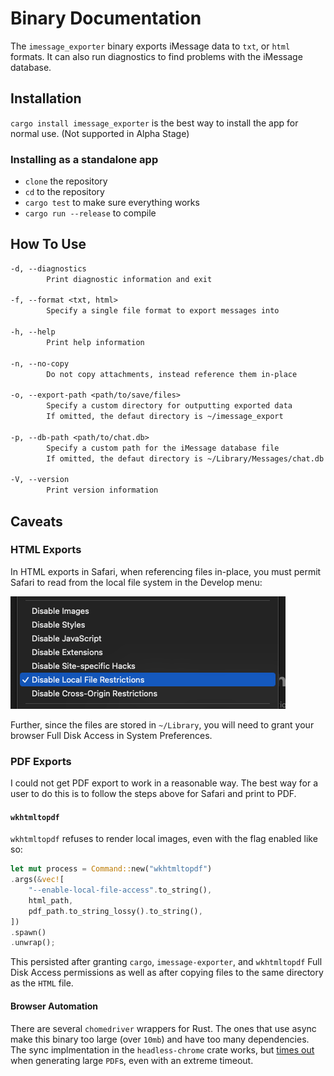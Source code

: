 # Binary Documentation

The `imessage_exporter` binary exports iMessage data to `txt`, or `html` formats. It can also run diagnostics to find problems with the iMessage database.

## Installation

`cargo install imessage_exporter` is the best way to install the app for normal use. (Not supported in Alpha Stage)

### Installing as a standalone app

- `clone` the repository
- `cd` to the repository
- `cargo test` to make sure everything works
- `cargo run --release` to compile

## How To Use

```txt
-d, --diagnostics
        Print diagnostic information and exit

-f, --format <txt, html>
        Specify a single file format to export messages into

-h, --help
        Print help information

-n, --no-copy
        Do not copy attachments, instead reference them in-place

-o, --export-path <path/to/save/files>
        Specify a custom directory for outputting exported data
        If omitted, the defaut directory is ~/imessage_export

-p, --db-path <path/to/chat.db>
        Specify a custom path for the iMessage database file
        If omitted, the defaut directory is ~/Library/Messages/chat.db

-V, --version
        Print version information
```

## Caveats

### HTML Exports

In HTML exports in Safari, when referencing files in-place, you must permit Safari to read from the local file system in the Develop menu:

![](/docs/binary/img/safari_local_file_restrictions.png)

Further, since the files are stored in `~/Library`, you will need to grant your browser Full Disk Access in System Preferences.

### PDF Exports

I could not get PDF export to work in a reasonable way. The best way for a user to do this is to follow the steps above for Safari and print to PDF.

#### `wkhtmltopdf`

`wkhtmltopdf` refuses to render local images, even with the flag enabled like so:

```rust
let mut process = Command::new("wkhtmltopdf")
.args(&vec![
    "--enable-local-file-access".to_string(),
    html_path,
    pdf_path.to_string_lossy().to_string(),
])
.spawn()
.unwrap();
```

This persisted after granting `cargo`, `imessage-exporter`, and `wkhtmltopdf` Full Disk Access permissions as well as after copying files to the same directory as the `HTML` file.

#### Browser Automation

There are several `chomedriver` wrappers for Rust. The ones that use async make this binary too large (over `10mb`) and have too many dependencies. The sync implmentation in the `headless-chrome` crate works, but [times out](https://github.com/atroche/rust-headless-chrome/issues/319) when generating large `PDF`s, even with an extreme timeout.

